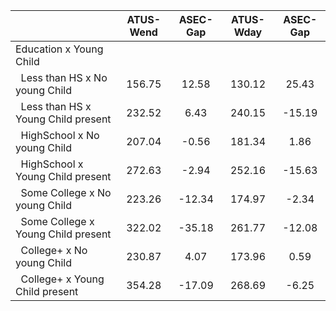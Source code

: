 
|                      |    ATUS-Wend |     ASEC-Gap |    ATUS-Wday |     ASEC-Gap |
| -------------------- | :----------: | :----------: | :----------: | :----------: |
| Education x Young Child |              |              |              |              |
| &nbsp;&nbsp;Less than HS x No young Child |       156.75 |        12.58 |       130.12 |        25.43 |
| &nbsp;&nbsp;Less than HS x Young Child present |       232.52 |         6.43 |       240.15 |       -15.19 |
| &nbsp;&nbsp;HighSchool x No young Child |       207.04 |        -0.56 |       181.34 |         1.86 |
| &nbsp;&nbsp;HighSchool x Young Child present |       272.63 |        -2.94 |       252.16 |       -15.63 |
| &nbsp;&nbsp;Some College x No young Child |       223.26 |       -12.34 |       174.97 |        -2.34 |
| &nbsp;&nbsp;Some College x Young Child present |       322.02 |       -35.18 |       261.77 |       -12.08 |
| &nbsp;&nbsp;College+ x No young Child |       230.87 |         4.07 |       173.96 |         0.59 |
| &nbsp;&nbsp;College+ x Young Child present |       354.28 |       -17.09 |       268.69 |        -6.25 |

